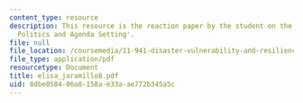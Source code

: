```yaml
---
content_type: resource
description: This resource is the reaction paper by the student on the topic 'Disaster
  Politics and Agenda Setting'.
file: null
file_location: /coursemedia/11-941-disaster-vulnerability-and-resilience-spring-2005/8dbe058406a8158ae33aae772b345a5c_elisa_jaramillo8.pdf
file_type: application/pdf
resourcetype: Document
title: elisa_jaramillo8.pdf
uid: 8dbe0584-06a8-158a-e33a-ae772b345a5c
---
```

